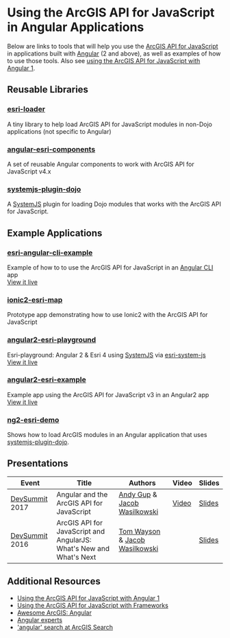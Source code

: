 # Using the ArcGIS API for JavaScript in Angular Applications

Below are links to tools that will help you use the [ArcGIS API for JavaScript] in applications built with [Angular] (2 and above), as well as examples of how to use those tools. Also see [using the ArcGIS API for JavaScript with Angular 1](../angular-1).

## Reusable Libraries

### [esri-loader](https://github.com/Esri/esri-loader)
A tiny library to help load ArcGIS API for JavaScript modules in non-Dojo applications (not specific to Angular)

###  [angular-esri-components](https://github.com/TheKeithStewart/angular-esri-components)
A set of reusable Angular components to work with ArcGIS API for JavaScript v4.x

### [systemjs-plugin-dojo]
A [SystemJS](https://github.com/systemjs/systemjs) plugin for loading Dojo modules that works with the ArcGIS API for JavaScript.

## Example Applications

###  [esri-angular-cli-example](https://github.com/tomwayson/esri-angular-cli-example)
Example of how to to use the ArcGIS API for JavaScript in an [Angular CLI] app
<br />[View it live](https://tomwayson.github.io/esri-angular-cli-example/home)

### [ionic2-esri-map](https://github.com/andygup/ionic2-esri-map)
Prototype app demonstrating how to use Ionic2 with the ArcGIS API for JavaScript

### [angular2-esri-playground](https://github.com/jwasilgeo/angular2-esri-playground)
Esri-playground: Angular 2 & Esri 4 using [SystemJS](https://github.com/systemjs/systemjs) via [esri-system-js](https://github.com/Esri/esri-system-js)
<br />[View it live](http://jwasilgeo.github.io/angular2-esri-playground/)

### [angular2-esri-example](https://github.com/tomwayson/angular2-esri-example)
Example app using the ArcGIS API for JavaScript v3 in an Angular2 app
<br />[View it live](http://tomwayson.github.io/angular2-esri-example/)

### [ng2-esri-demo](https://github.com/beginor/ng2-esri-demo)
Shows how to load ArcGIS modules in an Angular application that uses [systemjs-plugin-dojo].

## Presentations

|Event|Title|Authors|Video|Slides|
|---|---|---|---|---|
|[DevSummit](http://www.esri.com/events/devsummit) 2017|Angular and the ArcGIS API for JavaScript|[Andy Gup](https://esri-es.github.io/arcgis-experts/?topic=AngularJS#expert=andy-gup) & [Jacob Wasilkowski](https://esri-es.github.io/arcgis-experts/?topic=AngularJS#expert=jacob-wasilkowski)|[Video](https://youtu.be/-xoHdXfB8Y4)|[Slides](https://jwasilgeo.github.io/presentations/2017/angular-and-the-arcgis-api-for-javascript/#/)|
|[DevSummit](http://www.esri.com/events/devsummit) 2016|ArcGIS API for JavaScript and AngularJS: What's New and What's Next|[Tom Wayson](https://esri-es.github.io/arcgis-experts/?topic=AngularJS#expert=tom-wayson) & [Jacob Wasilkowski](https://esri-es.github.io/arcgis-experts/?topic=AngularJS#expert=jacob-wasilkowski)||[Slides](https://jwasilgeo.github.io/esri-jsapi-and-angular-whats-next-dev-summit-2016/#/)|

## Additional Resources
- [Using the ArcGIS API for JavaScript with Angular 1](../angular-1)
- [Using the ArcGIS API for JavaScript with Frameworks](../)
- [Awesome ArcGIS: Angular ](https://esri-es.github.io/awesome-arcgis/front-end/technologies/angular/)
- [Angular experts](https://esri-es.github.io/arcgis-experts/?topic=AngularJS)
- ['angular' search at ArcGIS Search](https://esri-es.github.io/arcgis-search/?search=angular)

[ArcGIS API for JavaScript]:https://developers.arcgis.com/javascript/
[Angular]:https://angular.io/
[Angular CLI]:https://github.com/angular/angular-cli
[systemjs-plugin-dojo]:https://github.com/beginor/systemjs-plugin-dojo
